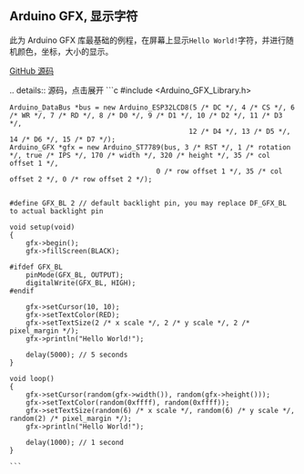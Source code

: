 ## Arduino GFX, 显示字符

此为 Arduino GFX 库最基础的例程，在屏幕上显示`Hello World!`字符，并进行随机颜色，坐标，大小的显示。

[GitHub 源码](https://github.com/BPI-STEAM/BPI-Centi-S3-Doc/blob/main/arduino_example/01_show_characters_helloworld/HelloWorld.ino)

.. details:: 源码，点击展开
    ```c
    #include <Arduino_GFX_Library.h>


    Arduino_DataBus *bus = new Arduino_ESP32LCD8(5 /* DC */, 4 /* CS */, 6 /* WR */, 7 /* RD */, 8 /* D0 */, 9 /* D1 */, 10 /* D2 */, 11 /* D3 */,
                                                12 /* D4 */, 13 /* D5 */, 14 /* D6 */, 15 /* D7 */);
    Arduino_GFX *gfx = new Arduino_ST7789(bus, 3 /* RST */, 1 /* rotation */, true /* IPS */, 170 /* width */, 320 /* height */, 35 /* col offset 1 */,
                                        0 /* row offset 1 */, 35 /* col offset 2 */, 0 /* row offset 2 */);


    #define GFX_BL 2 // default backlight pin, you may replace DF_GFX_BL to actual backlight pin

    void setup(void)
    {
        gfx->begin();
        gfx->fillScreen(BLACK);

    #ifdef GFX_BL
        pinMode(GFX_BL, OUTPUT);
        digitalWrite(GFX_BL, HIGH);
    #endif

        gfx->setCursor(10, 10);
        gfx->setTextColor(RED);
        gfx->setTextSize(2 /* x scale */, 2 /* y scale */, 2 /* pixel_margin */);
        gfx->println("Hello World!");

        delay(5000); // 5 seconds
    }

    void loop()
    {
        gfx->setCursor(random(gfx->width()), random(gfx->height()));
        gfx->setTextColor(random(0xffff), random(0xffff));
        gfx->setTextSize(random(6) /* x scale */, random(6) /* y scale */, random(2) /* pixel_margin */);
        gfx->println("Hello World!");

        delay(1000); // 1 second
    }

    ```


